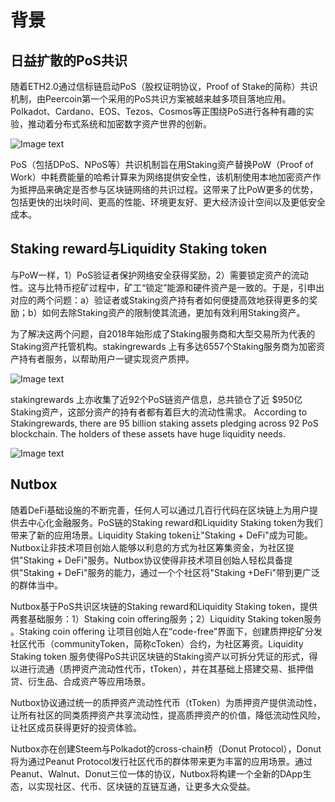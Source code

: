 # 背景

## 日益扩散的PoS共识

随着ETH2.0通过信标链启动PoS（股权证明协议，Proof of Stake的简称）共识机制，由Peercoin第一个采用的PoS共识方案被越来越多项目落地应用。Polkadot、Cardano、EOS、Tezos、Cosmos等正围绕PoS进行各种有趣的实验，推动着分布式系统和加密数字资产世界的创新。

![Image text](http://wherein.mobi/wp-content/uploads/2021/03/pos.png)

PoS（包括DPoS、NPoS等）共识机制旨在用Staking资产替换PoW（Proof of Work）中耗费能量的哈希计算来为网络提供安全性，该机制使用本地加密资产作为抵押品来确定是否参与区块链网络的共识过程。这带来了比PoW更多的优势，包括更快的出块时间、更高的性能、环境更友好、更大经济设计空间以及更低安全成本。

## Staking reward与Liquidity Staking token

与PoW一样，1）PoS验证者保护网络安全获得奖励，2）需要锁定资产的流动性。这与比特币挖矿过程中，矿工“锁定”能源和硬件资产是一致的。于是，引申出对应的两个问题：a）验证者或Staking资产持有者如何便捷高效地获得更多的奖励；b）如何去除Staking资产的限制使其流通，更加有效利用Staking资产。

为了解决这两个问题，自2018年始形成了Staking服务商和大型交易所为代表的Staking资产托管机构。stakingrewards 上有多达6557个Staking服务商为加密资产持有者服务，以帮助用户一键实现资产质押。

![Image text](http://wherein.mobi/wp-content/uploads/2021/03/Staking-Providers.png)

stakingrewards 上亦收集了近92个PoS链资产信息，总共锁仓了近 $950亿 Staking资产，这部分资产的持有者都有着巨大的流动性需求。
According to Stakingrewards, there are 95 billion staking assets pledging across 92 PoS blockchain. The holders of these assets  have huge liquidity needs.

![Image text](http://wherein.mobi/wp-content/uploads/2021/03/crypto-assets.png)

## Nutbox

随着DeFi基础设施的不断完善，任何人可以通过几百行代码在区块链上为用户提供去中心化金融服务。PoS链的Staking reward和Liquidity Staking token为我们带来了新的应用场景。Liquidity Staking token让"Staking + DeFi"成为可能。Nutbox让非技术项目创始人能够以利息的方式为社区筹集资金，为社区提供"Staking + DeFi"服务。Nutbox协议使得非技术项目创始人轻松具备提供"Staking + DeFi"服务的能力，通过一个个社区将"Staking +DeFi"带到更广泛的群体当中。

Nutbox基于PoS共识区块链的Staking reward和Liquidity Staking token，提供两套基础服务：1）Staking coin offering服务；2）Liquidity Staking token服务 。Staking coin offering 让项目创始人在“code-free”界面下，创建质押挖矿分发社区代币（communityToken，简称cToken）合约，为社区筹资。Liquidity Staking token 服务使得PoS共识区块链的Staking资产以可拆分凭证的形式，得以进行流通（质押资产流动性代币，tToken），并在其基础上搭建交易、抵押借贷、衍生品、合成资产等应用场景。

Nutbox协议通过统一的质押资产流动性代币（tToken）为质押资产提供流动性，让所有社区的同类质押资产共享流动性，提高质押资产的价值，降低流动性风险，让社区成员获得更好的投资体验。

Nutbox亦在创建Steem与Polkadot的cross-chain桥（Donut Protocol），Donut将为通过Peanut Protocol发行社区代币的群体带来更为丰富的应用场景。通过Peanut、Walnut、Donut三位一体的协议，Nutbox将构建一个全新的DApp生态，以实现社区、代币、区块链的互链互通，让更多大众受益。
